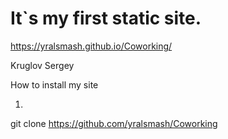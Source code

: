# It`s my first static site.

https://yralsmash.github.io/Coworking/

Kruglov Sergey

How to install my site

1.
git clone https://github.com/yralsmash/Coworking
